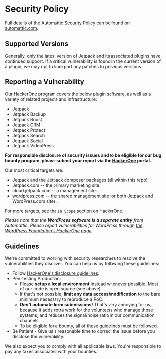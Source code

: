 # Security Policy

Full details of the Automattic Security Policy can be found on [automattic.com](https://automattic.com/security/).

## Supported Versions

Generally, only the latest version of Jetpack and its associated plugins have continued support. If a critical vulnerability is found in the current version of a plugin, we may opt to backport any patches to previous versions.

## Reporting a Vulnerability

Our HackerOne program covers the below plugin software, as well as a variety of related projects and infrastructure:

- [Jetpack](https://jetpack.com/)
- Jetpack Backup
- Jetpack Boost
- Jetpack CRM
- Jetpack Protect
- Jetpack Search
- Jetpack Social
- Jetpack VideoPress

**For responsible disclosure of security issues and to be eligible for our bug bounty program, please submit your report via the [HackerOne](https://hackerone.com/automattic) portal.**

Our most critical targets are:

- Jetpack and the Jetpack composer packages (all within this repo)
- Jetpack.com -- the primary marketing site.
- cloud.jetpack.com -- a management site.
- wordpress.com -- the shared management site for both Jetpack and WordPress.com sites.

For more targets, see the `In Scope` section on [HackerOne](https://hackerone.com/automattic).

_Please note that the **WordPress software is a separate entity** from Automattic. Please report vulnerabilities for WordPress through [the WordPress Foundation's HackerOne page](https://hackerone.com/wordpress)._

## Guidelines

We're committed to working with security researchers to resolve the vulnerabilities they discover. You can help us by following these guidelines:

- Follow [HackerOne's disclosure guidelines](https://www.hackerone.com/disclosure-guidelines).
- Pen-testing Production:
    - Please **setup a local environment** instead whenever possible. Most of our code is open source (see above).
    - If that's not possible, **limit any data access/modification** to the bare minimum necessary to reproduce a PoC.
    - **_Don't_ automate form submissions!** That's very annoying for us, because it adds extra work for the volunteers who manage those systems, and reduces the signal/noise ratio in our communication channels.
    - To be eligible for a bounty, all of these guidelines must be followed.
- Be Patient - Give us a reasonable time to correct the issue before you disclose the vulnerability.

We also expect you to comply with all applicable laws. You're responsible to pay any taxes associated with your bounties.
